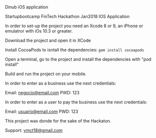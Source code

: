 Dinub iOS application

Startupbootcamp FinTech Hackathon Jan2018 IOS Application

In order to set-up the project you need an Xcode 8 or 9, an iPhone or emulatror with iOs 10.3 or greater.

Download the project and open it in XCode

Install CocoaPods to isntall the dependencies: `gem install cocoapods`

Open a terminal, go to the project and install the dependencies with "pod install"

Build and run the project on your mobile.

In order to enter as a business use the next credentials:

Email: negocio@email.com
PWD: 123

In order to enter as a user to pay the business use the next credentials:

Email: usuario@email.com
PWD: 123

This project was donde for the sake of the Hackaton.

Support: vmct18@gmail.com
